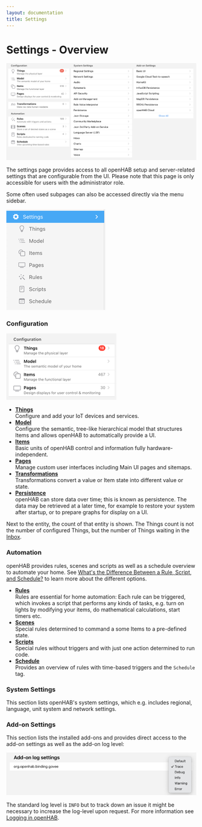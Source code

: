 ```yaml
---
layout: documentation
title: Settings
---
```


# Settings - Overview

![settings-page.png](../images/settings-page.png)

<!-- START MAINUI SIDEBAR DOC - DO NOT REMOVE -->
The settings page provides access to all openHAB setup and server-related settings that are configurable from the UI.
Please note that this page is only accessible for users with the administrator role.

Some often used subpages can also be accessed directly via the menu sidebar.

![settings-menu](../images/settings-menu.png)

<!-- markdownlint-disable MD001 -->
### Configuration

![config-overview.png](../images/config-overview.png)

- [**Things**](things)<br>
  Configure and add your IoT devices and services.
- [**Model**](model)<br>
  Configure the semantic, tree-like hierarchical model that structures Items and allows openHAB to automatically provide a UI.
- [**Items**](items)<br>
  Basic units of openHAB control and information fully hardware-independent.
- [**Pages**](pages)<br>
  Manage custom user interfaces including Main UI pages and sitemaps.
- [**Transformations**](transformations)<br>
  Transformations convert a value or Item state into different value or state.
- [**Persistence**](persistence)<br>
  openHAB can store data over time; this is known as persistence.
  The data may be retrieved at a later time, for example to restore your system after startup, or to prepare graphs for display on a UI.

Next to the entity, the count of that entity is shown.
The Things count is not the number of configured Things, but the number of Things waiting in the [Inbox]({{base}}/tutorial/things_simple.html#accept-the-light-bulb-things).

### Automation

openHAB provides rules, scenes and scripts as well as a schedule overview to automate your home.
See [What's the Difference Between a Rule, Script, and Schedule?]({{base}}/tutorial/rules_introduction.html#what-s-the-difference-between-a-rule-script-and-schedule) to learn more about the different options.

- [**Rules**](rules)<br>
  Rules are essential for home automation:
  Each rule can be triggered, which invokes a script that performs any kinds of tasks, e.g. turn on lights by modifying your items, do mathematical calculations, start timers etc.
- [**Scenes**](scenes)<br>
  Special rules determined to command a some Items to a pre-defined state.
- [**Scripts**](scripts)<br>
  Special rules without triggers and with just one action determined to run code.
- [**Schedule**](schedule)<br>
  Provides an overview of rules with time-based triggers and the `Schedule` tag.
<!-- END MAINUI SIDEBAR DOC - DO NOT REMOVE -->

### System Settings

This section lists openHAB's system settings, which e.g. includes regional, language, unit system and network settings.

### Add-on Settings

This section lists the installed add-ons and provides direct access to the add-on settings as well as the add-on log level:

![log-level.png](../images/log-level.png)

The standard log level is `INFO` but to track down an issue it might be necessary to increase the log-level upon request.
For more information see [Logging in openHAB]({{base}}/administration/logging.html).
